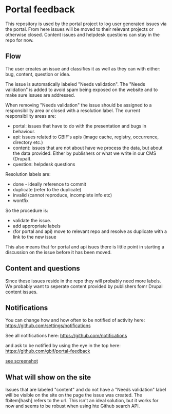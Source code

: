 # Portal feedback
This repository is used by the portal project to log user generated issues via the portal.
From here issues will be moved to their relevant projects or otherwise closed.
Content issues and helpdesk questions can stay in the repo for now.

## Flow

The user creates an issue and classifies it as well as they can with either: bug, content, question or idea.

The issue is automatically labeled "Needs validation". The "Needs validation" is added to avoid spam being exposed on the website and to make sure issues are addressed.

When removing "Needs validation" the issue should be assigned to a responsibility area or closed with a resolution label.
The current responsibility areas are:

* portal: issues that have to do with the presentation and bugs in behaviour.
* api: issues related to GBIF's apis (image cache, registry, occurrence, directory etc.)
* content: issues that are not about have we process the data, but about the data provided. Either by publishers or what we write in our CMS (Drupal).
* question: helpdesk questions

Resolution labels are:

* done - ideally reference to commit
* duplicate (refer to the duplicate)
* invalid (cannot reproduce, incomplete info etc)
* wontfix

So the procedure is:

* validate the issue.
* add appropriate labels
* (for portal and api) move to relevant repo and resolve as duplicate with a link to the new issue

This also means that for portal and api isues there is little point in starting a discussion on the issue before it has been moved.

## Content and questions
Since these issues reside in the repo they will probably need more labels. We probably want to seperate content provided by publishers fomr Drupal content issues.

## Notifications
You can change how and how often to be notified of activity here:
https://github.com/settings/notifications

See all notifications here:
https://github.com/notifications

and ask to be notified by using the eye in the top here:
https://github.com/gbif/portal-feedback

[see screenshot](https://gbif.box.com/s/wn685mdaxul687qo9d7x8gh4oiz4f78u)

## What will show on the site
Issues that are labeled "content" and do not have a "Needs validation" label will be visible on the site on the page the issue was created.
The fbitem[hash] refers to the url. 
This isn't an ideal solution, but it works for now and seems to be robust when using hte Github search API.
